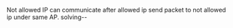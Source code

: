Not allowed IP can communicate after allowed ip send packet to not allowed ip under same AP.
solving--